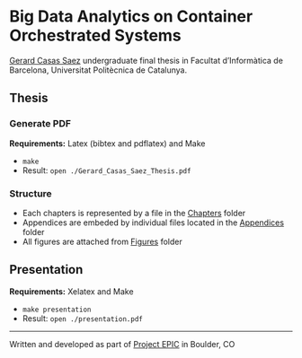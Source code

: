 #  Big Data Analytics on Container Orchestrated Systems
[Gerard Casas Saez](http://gerard.space) undergraduate final thesis in Facultat d’Informàtica de Barcelona, Universitat Politècnica de Catalunya. 

## Thesis

### Generate PDF

**Requirements:** Latex (bibtex and pdflatex) and Make

- `make`
- Result: `open ./Gerard_Casas_Saez_Thesis.pdf`

### Structure

- Each chapters is represented by a file in the [Chapters](Chapters/) folder
- Appendices are embeded by individual files located in the [Appendices](Appendices/) folder 
- All figures are attached from [Figures](Figures/) folder

## Presentation

**Requirements:** Xelatex and Make

- `make presentation`
- Result: `open ./presentation.pdf`

----

Written and developed as part of [Project EPIC](https://github.com/Project-EPIC) in Boulder, CO
